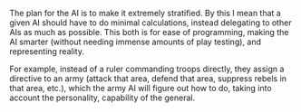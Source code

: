 
The plan for the AI is to make it extremely stratified. By this I mean that a given AI should have to do minimal calculations, instead delegating to other AIs as much as possible. This both is for ease of programming, making the AI smarter (without needing immense amounts of play testing), and representing reality.

For example, instead of a ruler commanding troops directly, they assign a directive to an army (attack that area, defend that area, suppress rebels in that area, etc.), which the army AI will figure out how to do, taking into account the personality, capability of the general.
